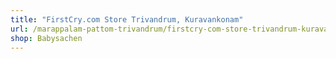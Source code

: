 ```yaml
---
title: "FirstCry.com Store Trivandrum, Kuravankonam"
url: /marappalam-pattom-trivandrum/firstcry-com-store-trivandrum-kuravankonam/
shop: Babysachen
---
```


